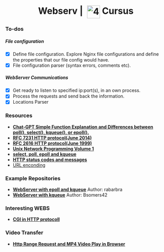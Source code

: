 <!--HEADER-->
<h1 align="center"> Webserv | 
 <picture>
  <source media="(prefers-color-scheme: dark)" srcset="https://cdn.simpleicons.org/42/white">
  <img alt="42" width=40 align="top" src="https://cdn.simpleicons.org/42/Black">
 </picture>
 Cursus 
  <!--<img alt="Complete" src="https://raw.githubusercontent.com/Mqxx/GitHub-Markdown/main/blockquotes/badge/dark-theme/complete.svg">-->
</h1>
<!--FINISH HEADER-->

### To-dos
##### File configuration
- [X] Define file configuration. Explore Nginx file configurations and define the properties that our file config would have.
- [X] File configuration parser (syntax errors, comments etc).
##### WebServer Communications
- [X] Get ready to listen to specified ip:port(s), in an own process.
- [X] Process the requests and send back the information.
- [X] Locations Parser
### Resources

* **[Chat-GPT Simple Function Explanation and Differences between poll(), select(), kqueue(), or epoll().](https://chat.openai.com/share/71fe729c-be31-4b8c-9c2b-4c10c7807177)**
* **[RFC 7231 HTTP protocol(June 2014)](https://datatracker.ietf.org/doc/html/rfc7231#section-1)**
* **[RFC 2616 HTTP protocol(June 1999)](https://datatracker.ietf.org/doc/html/rfc2616#section-9.5)**
* **[Unix Network Programming Volume 1](https://doc.lagout.org/programmation/unix/Unix%20Network%20Programming%20Volume%201.pdf)**
* **[select, poll, epoll and kqueue](https://nima101.github.io/io_multiplexing)**
* **[HTTP status codes and messages](https://developer.mozilla.org/en-US/docs/Web/HTTP/Status)**
* [URL enconding](https://www.urlencoder.io/learn/)

### Example Repositories
* **[WebServer with epoll and kqueue](https://github.com/rabarbra/webserv.git)** Author: rabarbra
* **[WebServer with kqueue](https://github.com/bsomers42/webserv)** Author: Bsomers42
### Interesting WEBS
* **[CGI in HTTP protocoll](https://www.tutorialspoint.com/cplusplus/cpp_web_programming.htm)** 

### Video Transfer
* **[Http Range Request and MP4 Video Play in Browser](https://www.zeng.dev/post/2023-http-range-and-play-mp4-in-browser/)**
